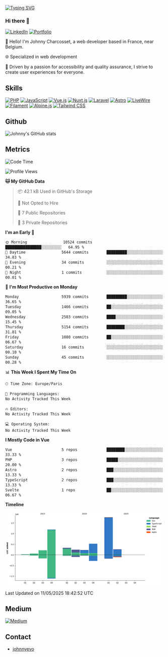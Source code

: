 [![Typing SVG](https://readme-typing-svg.demolab.com?font=Fira+Code&pause=1000&random=false&width=435&lines=Johnny+Charcosset;Web+Developer)](https://git.io/typing-svg)

### Hi there 👋
[![LinkedIn](https://img.shields.io/badge/LinkedIn-0077B5?style=for-the-badge&logo=linkedin&logoColor=white)](https://www.linkedin.com/in/johnny-charcosset/)
[![Portfolio](https://img.shields.io/badge/Portfolio-4285F4?style=for-the-badge&logo=google-chrome&logoColor=white)](https://johnnyevo.github.io/)

👋 Hello! I'm Johnny Charcosset, a web developer based in France, near Belgium.

🌐 Specialized in web development

🚀 Driven by a passion for accessibility and quality assurance, I strive to create user experiences for everyone.

## Skills

[![PHP](https://img.shields.io/badge/PHP-777BB4?style=for-the-badge&logo=php&logoColor=white)](https://www.php.net/)
[![JavaScript](https://img.shields.io/badge/JavaScript-F7DF1E?style=for-the-badge&logo=javascript&logoColor=black)](https://developer.mozilla.org/en-US/docs/Web/JavaScript)
[![Vue.js](https://img.shields.io/badge/Vue.js-4FC08D?style=for-the-badge&logo=vue.js&logoColor=white)](https://vuejs.org/)
[![Nuxt.js](https://img.shields.io/badge/Nuxt.js-00C58E?style=for-the-badge&logo=nuxt.js&logoColor=white)](https://nuxtjs.org/)
[![Laravel](https://img.shields.io/badge/Laravel-FF2D20?style=for-the-badge&logo=laravel&logoColor=white)](https://laravel.com/)
[![Astro](https://img.shields.io/badge/Astro-0B3E59?style=for-the-badge&logo=astro&logoColor=white)](https://astro.build/)
[![LiveWire](https://img.shields.io/badge/LiveWire-FF3E00?style=for-the-badge&logo=livewire&logoColor=white)](https://laravel-livewire.com/)
[![Filament](https://img.shields.io/badge/Filament-253E46?style=for-the-badge&logo=https://filamentphp.com/favicon/favicon-32x32.png?v=w1dBNxT7Wg&logoColor=white)](https://filamentadmin.com/)
[![Alpine.js](https://img.shields.io/badge/Alpine.js-8BC0D0?style=for-the-badge&logo=alpine.js&logoColor=black)](https://alpinejs.dev/)
[![Tailwind CSS](https://img.shields.io/badge/Tailwind_CSS-38B2AC?style=for-the-badge&logo=tailwind-css&logoColor=white)](https://tailwindcss.com/)

## Github

![Johnny's GitHub stats](https://github-readme-stats.vercel.app/api?username=JohnnyEvo&show_icons=true&theme=transparent)

## Metrics

<!--START_SECTION:waka-->
![Code Time](http://img.shields.io/badge/Code%20Time-1%2C404%20hrs%2059%20mins-blue)

![Profile Views](http://img.shields.io/badge/Profile%20Views-0-blue)

**🐱 My GitHub Data** 

> 📦 42.1 kB Used in GitHub's Storage 
 > 
> 🚫 Not Opted to Hire
 > 
> 📜 7 Public Repositories 
 > 
> 🔑 3 Private Repositories 
 > 
**I'm an Early 🐤** 

```text
🌞 Morning                10524 commits       ████████████████░░░░░░░░░   64.95 % 
🌆 Daytime                5644 commits        █████████░░░░░░░░░░░░░░░░   34.83 % 
🌃 Evening                34 commits          ░░░░░░░░░░░░░░░░░░░░░░░░░   00.21 % 
🌙 Night                  1 commits           ░░░░░░░░░░░░░░░░░░░░░░░░░   00.01 % 
```
📅 **I'm Most Productive on Monday** 

```text
Monday                   5939 commits        █████████░░░░░░░░░░░░░░░░   36.65 % 
Tuesday                  1466 commits        ██░░░░░░░░░░░░░░░░░░░░░░░   09.05 % 
Wednesday                2503 commits        ████░░░░░░░░░░░░░░░░░░░░░   15.45 % 
Thursday                 5154 commits        ████████░░░░░░░░░░░░░░░░░   31.81 % 
Friday                   1080 commits        ██░░░░░░░░░░░░░░░░░░░░░░░   06.67 % 
Saturday                 16 commits          ░░░░░░░░░░░░░░░░░░░░░░░░░   00.10 % 
Sunday                   45 commits          ░░░░░░░░░░░░░░░░░░░░░░░░░   00.28 % 
```


📊 **This Week I Spent My Time On** 

```text
🕑︎ Time Zone: Europe/Paris

💬 Programming Languages: 
No Activity Tracked This Week

🔥 Editors: 
No Activity Tracked This Week

💻 Operating System: 
No Activity Tracked This Week
```

**I Mostly Code in Vue** 

```text
Vue                      5 repos             ████████░░░░░░░░░░░░░░░░░   33.33 % 
PHP                      3 repos             █████░░░░░░░░░░░░░░░░░░░░   20.00 % 
Astro                    2 repos             ███░░░░░░░░░░░░░░░░░░░░░░   13.33 % 
TypeScript               2 repos             ███░░░░░░░░░░░░░░░░░░░░░░   13.33 % 
Svelte                   1 repo              ██░░░░░░░░░░░░░░░░░░░░░░░   06.67 % 
```



**Timeline**

![Lines of Code chart](https://raw.githubusercontent.com/JohnnyEvo/JohnnyEvo/main/assets/bar_graph.png)


 Last Updated on 11/05/2025 18:42:52 UTC
<!--END_SECTION:waka-->

## Medium

[![Medium](https://github-readme-medium.vercel.app/?username=johnny.charcosset&limit=3)](https://medium.com/@@johnny.charcosset)

## Contact

- [johnnyevo](https://johnnyevo.github.io/)
